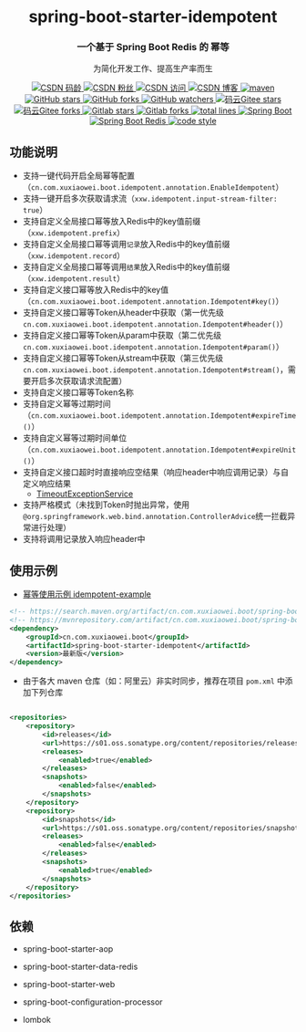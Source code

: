 <div align="center">
    <h1>spring-boot-starter-idempotent</h1>
    <h3>一个基于 Spring Boot Redis 的 幂等</h3>
</div>

<p align="center">
  为简化开发工作、提高生产率而生
</p>

<p align="center">

  <a href="https://blog.csdn.net/qq_32596527">
    <img alt="CSDN 码龄" src="https://img.shields.io/badge/dynamic/xml?color=orange&label=CSDN&query=%2F%2Fdiv%5B%40class%3D%27person-code-age%27%5D%5B1%5D%2Fspan%5B1%5D%2Ftext%28%29%5B1%5D&url=https%3A%2F%2Fblog.csdn.net%2Fqq_32596527">
  </a>

  <a href="https://blog.csdn.net/qq_32596527">
    <img alt="CSDN 粉丝" src="https://img.shields.io/badge/dynamic/xml?color=orange&label=CSDN&prefix=%E7%B2%89%E4%B8%9D&query=%2F%2Fli%5B4%5D%2Fa%5B1%5D%2Fdiv%5B%40class%3D%27user-profile-statistics-num%27%5D%5B1%5D%2Ftext%28%29%5B1%5D&url=https%3A%2F%2Fblog.csdn.net%2Fqq_32596527">
  </a>

  <a href="https://blog.csdn.net/qq_32596527">
    <img alt="CSDN 访问" src="https://img.shields.io/badge/dynamic/xml?color=orange&label=CSDN&prefix=%E8%AE%BF%E9%97%AE&query=%2F%2Fli%5B1%5D%2Fdiv%5B%40class%3D%27user-profile-statistics-num%27%5D%5B1%5D%2Ftext%28%29%5B1%5D&url=https%3A%2F%2Fblog.csdn.net%2Fqq_32596527">
  </a>

  <a href="https://blog.csdn.net/qq_32596527">
    <img alt="CSDN 博客" src="https://img.shields.io/badge/dynamic/json?color=orange&label=CSDN&prefix=%E5%8D%9A%E5%AE%A2&query=%24.data.blog&suffix=%E7%AF%87&url=https%3A%2F%2Fblog.csdn.net%2Fcommunity%2Fhome-api%2Fv1%2Fget-tab-total%3Fusername%3Dqq_32596527">
  </a>

  <a href="https://search.maven.org/artifact/cn.com.xuxiaowei.boot/spring-boot-starter-idempotent">
    <img alt="maven" src="https://img.shields.io/maven-central/v/cn.com.xuxiaowei.boot/spring-boot-starter-idempotent.svg?style=flat-square">
  </a>

  <a href="https://github.com/xuxiaowei-com-cn/spring-boot-starter-idempotent">
    <img alt="GitHub stars" src="https://img.shields.io/github/stars/xuxiaowei-com-cn/spring-boot-starter-idempotent?logo=github">
  </a>

  <a href="https://github.com/xuxiaowei-com-cn/spring-boot-starter-idempotent">
    <img alt="GitHub forks" src="https://img.shields.io/github/forks/xuxiaowei-com-cn/spring-boot-starter-idempotent?logo=github">
  </a>

  <a href="https://github.com/xuxiaowei-com-cn/spring-boot-starter-idempotent">
    <img alt="GitHub watchers" src="https://img.shields.io/github/watchers/xuxiaowei-com-cn/spring-boot-starter-idempotent?logo=github">
  </a>

  <a href="https://gitee.com/xuxiaowei-com-cn/spring-boot-starter-idempotent">
    <img alt="码云Gitee stars" src="https://gitee.com/xuxiaowei-com-cn/spring-boot-starter-idempotent/badge/star.svg?theme=blue">
  </a>

  <a href="https://gitee.com/xuxiaowei-com-cn/spring-boot-starter-idempotent">
    <img alt="码云Gitee forks" src="https://gitee.com/xuxiaowei-com-cn/spring-boot-starter-idempotent/badge/fork.svg?theme=blue">
  </a>

  <a href="https://gitlab.com/xuxiaowei-com-cn/spring-boot-starter-idempotent">
    <img alt="Gitlab stars" src="https://badgen.net/gitlab/stars/xuxiaowei-com-cn/spring-boot-starter-idempotent?icon=gitlab">
  </a>

  <a href="https://gitlab.com/xuxiaowei-com-cn/spring-boot-starter-idempotent">
    <img alt="Gitlab forks" src="https://badgen.net/gitlab/forks/xuxiaowei-com-cn/spring-boot-starter-idempotent?icon=gitlab">
  </a>

  <a href="https://github.com/xuxiaowei-com-cn/spring-boot-starter-idempotent">
    <img alt="total lines" src="https://tokei.rs/b1/github/xuxiaowei-com-cn/spring-boot-starter-idempotent">
  </a>

  <a href="https://github.com/xuxiaowei-com-cn/spring-boot-starter-idempotent/blob/main/pom.xml">
    <img alt="Spring Boot" src="https://img.shields.io/static/v1?logo=Spring Boot&message=2.3.8.RELEASE">
  </a>

  <a href="https://github.com/xuxiaowei-com-cn/spring-boot-starter-idempotent/blob/main/pom.xml">
    <img alt="Spring Boot Redis" src="https://img.shields.io/static/v1?logo=Redis&message=2.3.8.RELEASE">
  </a>

  <a href="https://www.apache.org/licenses/LICENSE-2.0">
    <img alt="code style" src="https://img.shields.io/static/v1?logo=Apache&message=Apache 2">
  </a>
</p>

## 功能说明

- 支持一键代码开启全局幂等配置（`cn.com.xuxiaowei.boot.idempotent.annotation.EnableIdempotent`）
- 支持一键开启多次获取请求流（`xxw.idempotent.input-stream-filter: true`）
- 支持自定义全局接口幂等放入Redis中的key值前缀（`xxw.idempotent.prefix`）
- 支持自定义全局接口幂等调用`记录`放入Redis中的key值前缀（`xxw.idempotent.record`）
- 支持自定义全局接口幂等调用`结果`放入Redis中的key值前缀（`xxw.idempotent.result`）
- 支持自定义接口幂等放入Redis中的key值（`cn.com.xuxiaowei.boot.idempotent.annotation.Idempotent#key()`）
- 支持自定义接口幂等Token从header中获取（第一优先级`cn.com.xuxiaowei.boot.idempotent.annotation.Idempotent#header()`）
- 支持自定义接口幂等Token从param中获取（第二优先级`cn.com.xuxiaowei.boot.idempotent.annotation.Idempotent#param()`）
- 支持自定义接口幂等Token从stream中获取（第三优先级`cn.com.xuxiaowei.boot.idempotent.annotation.Idempotent#stream()`，需要开启多次获取请求流配置）
- 支持自定义接口幂等Token名称
- 支持自定义幂等过期时间（`cn.com.xuxiaowei.boot.idempotent.annotation.Idempotent#expireTime()`）
- 支持自定义幂等过期时间单位（`cn.com.xuxiaowei.boot.idempotent.annotation.Idempotent#expireUnit()`）
- 支持自定义接口超时时直接响应空结果（响应header中响应调用记录）与自定义响应结果
    - [TimeoutExceptionService](https://github.com/xuxiaowei-com-cn/spring-boot-starter-idempotent/blob/main/src/main/java/cn/com/xuxiaowei/boot/idempotent/service/TimeoutExceptionService.java)
- 支持严格模式（未找到Token时抛出异常，使用`@org.springframework.web.bind.annotation.ControllerAdvice`统一拦截异常进行处理）
- 支持将调用记录放入响应header中

## 使用示例

- [幂等使用示例 idempotent-example](https://gitee.com/xuxiaowei-com-cn/idempotent-example)

```xml
<!-- https://search.maven.org/artifact/cn.com.xuxiaowei.boot/spring-boot-starter-idempotent -->
<!-- https://mvnrepository.com/artifact/cn.com.xuxiaowei.boot/spring-boot-starter-idempotent -->
<dependency>
    <groupId>cn.com.xuxiaowei.boot</groupId>
    <artifactId>spring-boot-starter-idempotent</artifactId>
    <version>最新版</version>
</dependency>
```

- 由于各大 maven 仓库（如：阿里云）非实时同步，推荐在项目 `pom.xml` 中添加下列仓库

```xml

<repositories>
    <repository>
        <id>releases</id>
        <url>https://s01.oss.sonatype.org/content/repositories/releases/</url>
        <releases>
            <enabled>true</enabled>
        </releases>
        <snapshots>
            <enabled>false</enabled>
        </snapshots>
    </repository>
    <repository>
        <id>snapshots</id>
        <url>https://s01.oss.sonatype.org/content/repositories/snapshots/</url>
        <releases>
            <enabled>false</enabled>
        </releases>
        <snapshots>
            <enabled>true</enabled>
        </snapshots>
    </repository>
</repositories>
```

## 依赖

- spring-boot-starter-aop

- spring-boot-starter-data-redis

- spring-boot-starter-web

- spring-boot-configuration-processor

- lombok
